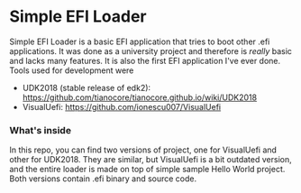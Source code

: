 # Simple EFI Loader

Simple EFI Loader is a basic EFI application that tries to boot other .efi applications. 
It was done as a university project and therefore is _really_ basic and lacks many features. It is also the first EFI application I've ever done.
Tools used for development were 
- UDK2018 (stable release of edk2): https://github.com/tianocore/tianocore.github.io/wiki/UDK2018 
- VisualUefi: https://github.com/ionescu007/VisualUefi 

### What's inside
In this repo, you can find two versions of project, one for VisualUefi and other for UDK2018. They are similar, but VisualUefi is a bit outdated version, and the entire loader is made on top of simple sample Hello World project.
Both versions contain .efi binary and source code.
